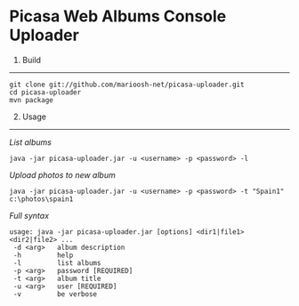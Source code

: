 Picasa Web Albums Console Uploader
===============

1. Build
---

    git clone git://github.com/marioosh-net/picasa-uploader.git
    cd picasa-uploader
    mvn package

2. Usage
---

  *List albums*
  
    java -jar picasa-uploader.jar -u <username> -p <password> -l

  *Upload photos to new album*
  
    java -jar picasa-uploader.jar -u <username> -p <password> -t "Spain1" c:\photos\spain1

  *Full syntax*
  
    usage: java -jar picasa-uploader.jar [options] <dir1|file1> <dir2|file2> ...
     -d <arg>   album description
     -h         help
     -l         list albums
     -p <arg>   password [REQUIRED]
     -t <arg>   album title
     -u <arg>   user [REQUIRED]
     -v         be verbose
